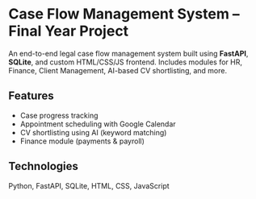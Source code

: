 # Case Flow Management System – Final Year Project

An end-to-end legal case flow management system built using **FastAPI**, **SQLite**, and custom HTML/CSS/JS frontend. Includes modules for HR, Finance, Client Management, AI-based CV shortlisting, and more.

## Features
- Case progress tracking
- Appointment scheduling with Google Calendar
- CV shortlisting using AI (keyword matching)
- Finance module (payments & payroll)

## Technologies
Python, FastAPI, SQLite, HTML, CSS, JavaScript
